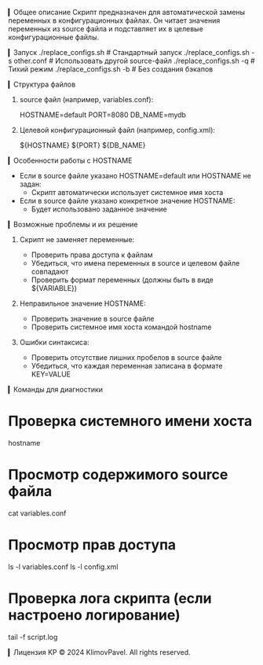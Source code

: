 ▎Общее описание
Скрипт предназначен для автоматической замены переменных в конфигурационных файлах. Он читает значения переменных из source файла и подставляет их в целевые конфигурационные файлы.

▎Запуск
./replace_configs.sh                    # Стандартный запуск
./replace_configs.sh -s other.conf      # Использовать другой source-файл
./replace_configs.sh -q                 # Тихий режим
./replace_configs.sh -b                 # Без создания бэкапов

▎Структура файлов
1. source файл (например, variables.conf):

   HOSTNAME=default
   PORT=8080
   DB_NAME=mydb


2. Целевой конфигурационный файл (например, config.xml):

   <server>
     <host>${HOSTNAME}</host>
     <port>${PORT}</port>
     <database>${DB_NAME}</database>
   </server>


▎Особенности работы с HOSTNAME
- Если в source файле указано HOSTNAME=default или HOSTNAME не задан:
  - Скрипт автоматически использует системное имя хоста
- Если в source файле указано конкретное значение HOSTNAME:
  - Будет использовано заданное значение

▎Возможные проблемы и их решение

1. Скрипт не заменяет переменные:
   - Проверить права доступа к файлам
   - Убедиться, что имена переменных в source и целевом файле совпадают
   - Проверить формат переменных (должны быть в виде ${VARIABLE})

2. Неправильное значение HOSTNAME:
   - Проверить значение в source файле
   - Проверить системное имя хоста командой hostname

3. Ошибки синтаксиса:
   - Проверить отсутствие лишних пробелов в source файле
   - Убедиться, что каждая переменная записана в формате KEY=VALUE

▎Команды для диагностики

# Проверка системного имени хоста
hostname

# Просмотр содержимого source файла
cat variables.conf

# Просмотр прав доступа
ls -l variables.conf
ls -l config.xml

# Проверка лога скрипта (если настроено логирование)
tail -f script.log

▎Лицензия
KP © 2024 KlimovPavel. All rights reserved.
